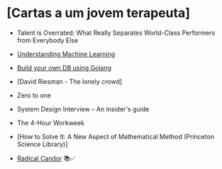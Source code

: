 # [Cartas a um jovem terapeuta]

- Talent is Overrated: What Really Separates World-Class Performers from Everybody Else

- [Understanding Machine Learning](https://www.cambridge.org/core/books/understanding-machine-learning/3059695661405D25673058E43C8BE2A6)

- [Build your own DB using Golang](https://build-your-own.org/database/)

- [David Riesman - The lonely crowd]

- Zero to one

- System Design Interview – An insider's guide

- The 4-Hour Workweek

- [How to Solve It: A New Aspect of Mathematical Method (Princeton Science Library)]

- [Radical Candor](https://www.amazon.com.br/Radical-Candor-Kick-Ass-Without-Humanity/dp/1250103509) 📚✅
